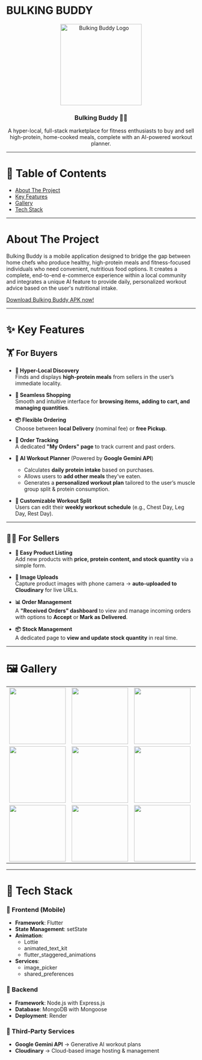 # BULKING BUDDY

<div align="center">

<img width="216" height="216" alt="Bulking Buddy Logo" src="https://github.com/user-attachments/assets/c25e332d-d7de-4ac1-a1a1-1169073c6103" />

### Bulking Buddy 💪🥪  
A hyper-local, full-stack marketplace for fitness enthusiasts to buy and sell high-protein, home-cooked meals, complete with an AI-powered workout planner.

</div>

---

# 📑 Table of Contents
- [About The Project](#about-the-project)
- [Key Features](#-key-features)
- [Gallery](#️-gallery)
- [Tech Stack](#-tech-stack)

---

# About The Project
Bulking Buddy is a mobile application designed to bridge the gap between home chefs who produce healthy, high-protein meals and fitness-focused individuals who need convenient, nutritious food options. It creates a complete, end-to-end e-commerce experience within a local community and integrates a unique AI feature to provide daily, personalized workout advice based on the user's nutritional intake.

[Download Bulking Buddy APK now!](https://github.com/Aa-05-di/bulking_buddy/releases/download/v1.0.0/app-release.apk)

---

# ✨ Key Features

## 🏋️ For Buyers
- **🔎 Hyper-Local Discovery**  
  Finds and displays **high-protein meals** from sellers in the user’s immediate locality.  

- **🛒 Seamless Shopping**  
  Smooth and intuitive interface for **browsing items, adding to cart, and managing quantities**.  

- **📦 Flexible Ordering**  
  Choose between **local Delivery** (nominal fee) or **free Pickup**.  

- **📍 Order Tracking**  
  A dedicated **"My Orders" page** to track current and past orders.  

- **🤖 AI Workout Planner** (Powered by **Google Gemini API**)  
  - Calculates **daily protein intake** based on purchases.  
  - Allows users to **add other meals** they've eaten.  
  - Generates a **personalized workout plan** tailored to the user’s muscle group split & protein consumption.  

- **📆 Customizable Workout Split**  
  Users can edit their **weekly workout schedule** (e.g., Chest Day, Leg Day, Rest Day).  

---

## 👨‍🍳 For Sellers
- **📝 Easy Product Listing**  
  Add new products with **price, protein content, and stock quantity** via a simple form.  

- **📸 Image Uploads**  
  Capture product images with phone camera → **auto-uploaded to Cloudinary** for live URLs.  

- **📊 Order Management**  
  A **"Received Orders" dashboard** to view and manage incoming orders with options to **Accept** or **Mark as Delivered**.  

- **📦 Stock Management**  
  A dedicated page to **view and update stock quantity** in real time.  

---

# 🖼️ Gallery  

<table align="center">
  <tr>
    <td><img src="https://github.com/user-attachments/assets/e2c7bbcc-d615-4e13-8fa6-b14fde540169" width="150"/></td>
    <td><img src="https://github.com/user-attachments/assets/7ac42af6-76d9-4548-8ca7-ae8467f2124b" width="150"/></td>
    <td><img src="https://github.com/user-attachments/assets/67316a93-9752-4c2a-aac6-d42ada082c27" width="150"/></td>
    <td><img src="https://github.com/user-attachments/assets/b15c33ad-443f-42fd-a443-9fbfe123356e" width="150"/></td>
  </tr>
  <tr>
    <td><img src="https://github.com/user-attachments/assets/195b32a3-299d-41fb-ac99-f73e01383e13" width="150"/></td>
    <td><img src="https://github.com/user-attachments/assets/113a49ca-9b50-4269-9d38-168916ecdb54" width="150"/></td>
    <td><img src="https://github.com/user-attachments/assets/17e624f7-3ec0-4ce2-8b13-832f63ce261d" width="150"/></td>
    <td><img src="https://github.com/user-attachments/assets/be5e38f8-fe45-422b-bd22-71883e315b83" width="150"/></td>
  </tr>
  <tr>
    <td><img src="https://github.com/user-attachments/assets/b9c64c7f-558e-4122-8946-eb38d0adf64c" width="150"/></td>
    <td><img src="https://github.com/user-attachments/assets/56bae99f-5590-4b84-a882-a763b8372aaf" width="150"/></td>
    <td><img src="https://github.com/user-attachments/assets/7cf48abd-e4e5-40a7-a762-aa4e7cdb3ad4" width="150"/></td>
    <td><img src="https://github.com/user-attachments/assets/3161022c-2a1c-42f4-8370-89a0924db037" width="150"/></td>
  </tr>
</table>

---

# 📱 Tech Stack

### 🔹 Frontend (Mobile)
- **Framework**: Flutter  
- **State Management**: setState  
- **Animation**: 
  - Lottie  
  - animated_text_kit  
  - flutter_staggered_animations  
- **Services**:  
  - image_picker  
  - shared_preferences  

### 🔹 Backend
- **Framework**: Node.js with Express.js  
- **Database**: MongoDB with Mongoose  
- **Deployment**: Render  

### 🔹 Third-Party Services
- **Google Gemini API** → Generative AI workout plans  
- **Cloudinary** → Cloud-based image hosting & management  
